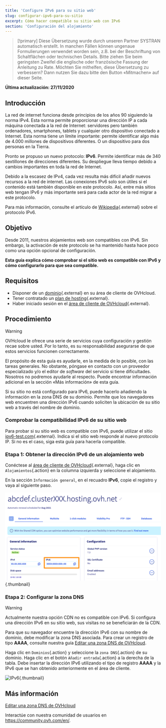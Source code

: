 ```yaml
---
title: 'Configure IPv6 para su sitio web'
slug: configurar-ipv6-para-su-sitio
excerpt: Cómo hacer compatible su sitio web con IPv6
section: 'Configuración del alojamiento'
---
```


> [!primary]
> Diese Übersetzung wurde durch unseren Partner SYSTRAN automatisch erstellt. In manchen Fällen können ungenaue Formulierungen verwendet worden sein, z.B. bei der Beschriftung von Schaltflächen oder technischen Details. Bitte ziehen Sie beim geringsten Zweifel die englische oder französische Fassung der Anleitung zu Rate. Möchten Sie mithelfen, diese Übersetzung zu verbessern? Dann nutzen Sie dazu bitte den Button «Mitmachen» auf dieser Seite.
>

**Última actualización: 27/11/2020**

## Introducción

La red de internet funciona desde principios de los años 90 siguiendo la norma IPv4. Esta norma permite proporcionar una dirección IP a cada máquina conectada a la red de Internet: servidores pero también ordenadores, smartphones, tablets y cualquier otro dispositivo conectado a Internet. Esta norma tiene un límite importante: permite identificar algo más de 4.000 millones de dispositivos diferentes. O un dispositivo para dos personas en la Tierra.

Pronto se propuso un nuevo protocolo: **IPv6**. Permite identificar más de 340 sextillones de direcciones diferentes. Su despliegue lleva tiempo debido a cambios importantes en toda la red de Internet. 

Debido a la escasez de IPv4, cada vez resulta más difícil añadir nuevos recursos a la red de internet. Las conexiones IPv6 solo son útiles si el contenido está también disponible en este protocolo. Así, entre más sitios web tengan IPv6 y más importante será para cada actor de la red migrar a este protocolo.

Para más información, consulte el artículo de [Wikipedia](https://es.wikipedia.org/wiki/IPv6){.external} sobre el protocolo IPv6.

## Objetivo

Desde 2011, nuestros alojamientos web son compatibles con IPv6. Sin embargo, la activación de este protocolo se ha mantenido hasta hace poco como una opción opcional de configuración. 

**Esta guía explica cómo comprobar si el sitio web es compatible con IPv6 y cómo configurarlo para que sea compatible.**

## Requisitos

- Disponer de un [dominio](https://www.ovhcloud.com/es-es/domains/){.external} en su área de cliente de OVHcloud.
- Tener contratado un [plan de hosting](https://www.ovhcloud.com/es-es/web-hosting/){.external}.
- Haber iniciado sesión en el [área de cliente de OVHcloud](https://www.ovh.com/auth/?action=gotomanager&from=https://www.ovh.es/&ovhSubsidiary=es){.external}.

## Procedimiento

> [!warning]
>OVHcloud le ofrece una serie de servicios cuya configuración y gestión recae sobre usted. Por lo tanto, es su responsabilidad asegurarse de que estos servicios funcionen correctamente.
>
>El propósito de esta guía es ayudarle, en la medida de lo posible, con las tareas generales. No obstante, póngase en contacto con un proveedor especializado y/o el editor de <i>software</i> del servicio si tiene dificultades. Nosotros no podremos ayudarle al respecto. Puede encontrar información adicional en la sección «Más información» de esta guía.
>

Si su sitio no está configurado para IPv6, puede hacerlo añadiendo la información en la zona DNS de su dominio. Permite que los navegadores web encuentren una dirección IPv6 cuando soliciten la ubicación de su sitio web a través del nombre de dominio.

### Comprobar la compatibilidad IPv6 de su sitio web

Para probar si su sitio web es compatible con IPv6, puede utilizar el sitio [ipv6-test.com](https://ipv6-test.com/validate.php){.external}. Indica si el sitio web responde al nuevo protocolo IP. Si no es el caso, siga esta guía para hacerla compatible.

### Etapa 1: Obtener la dirección IPv6 de un alojamiento web

Conéctese al [área de cliente de OVHcloud](https://www.ovh.com/auth/?action=gotomanager&from=https://www.ovh.es/&ovhSubsidiary=es){.external}, haga clic en `Alojamientos`{.action} en la columna izquierda y seleccione el alojamiento.

En la sección `Información general`, en el recuadro **IPv6**, copie el registro y vaya al siguiente paso.

![IPv6](images/ipv6_01.png){.thumbnail}

### Etapa 2: Configurar la zona DNS

> [!warning]
> Actualmente nuestra opción CDN no es compatible con IPv6. Si configura una dirección IPv6 en su sitio web, sus visitas no se beneficiarán de la CDN.

Para que su navegador encuentre la dirección IPv6 con su nombre de dominio, debe modificar la zona DNS asociada. Para crear un registro de tipo **AAAA**, consulte nuestra guía [Editar una zona DNS de OVHcloud](../../domains/web_hosting_como_editar_mi_zona_dns/).

Haga clic en `Dominios`{.action} y seleccione la `zona DNS`{.action} de su dominio. Haga clic en el botón `Añadir entrada`{.action} a la derecha de la tabla. Debe insertar la dirección IPv6 utilizando el tipo de registro **AAAA** y la IPv6 que se han obtenido anteriormente en el área de cliente.

![IPv6](images/ipv6_02.png){.thumbnail}

## Más información

[Editar una zona DNS de OVHcloud](../../domains/web_hosting_como_editar_mi_zona_dns/)

Interactúe con nuestra comunidad de usuarios en <https://community.ovh.com/en/>.
